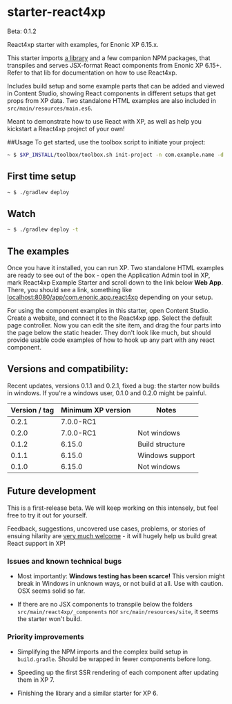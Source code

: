 # starter-react4xp

Beta: 0.1.2

React4xp starter with examples, for Enonic XP 6.15.x. 

This starter imports [a library](https://github.com/enonic/lib-react4xp-runtime) and a few companion NPM packages, that transpiles and serves JSX-format React components from Enonic XP 6.15+. Refer to that lib for documentation on how to use React4xp.

Includes build setup and some example parts that can be added and viewed in Content Studio, showing React components in different setups that get props from XP data. Two standalone HTML examples are also included in `src/main/resources/main.es6`.

Meant to demonstrate how to use React with XP, as well as help you kickstart a React4xp project of your own!

##Usage
To get started, use the toolbox script to initiate your project:

```bash
~ $ $XP_INSTALL/toolbox/toolbox.sh init-project -n com.example.name -d new-folder-name -r starter-react4xp
```


## First time setup

```bash
~ $ ./gradlew deploy 
```

## Watch

```bash
~ $ ./gradlew deploy -t
```

## The examples

Once you have it installed, you can run XP. Two standalone HTML examples are ready to see out of the box - open the Application Admin tool in XP, mark React4xp Example Starter and scroll down to the link below **Web App**. There, you should see a link, something like [localhost:8080/app/com.enonic.app.react4xp](localhost:8080/app/com.enonic.app.react4xp) depending on your setup.

For using the component examples in this starter, open Content Studio. Create a website, and connect it to the React4xp app. Select the default page controller. Now you can edit the site item, and drag the four parts into the page below the static header. They don't look like much, but should provide usable code examples of how to hook up any part with any react component.

## Versions and compatibility:

Recent updates, versions 0.1.1 and 0.2.1, fixed a bug: the starter now builds in windows. If you're a windows user, 0.1.0 and 0.2.0 might be painful.  

| Version / tag    | Minimum XP version | Notes |
| ---------------- | ---------- | --------------|
| 0.2.1            | 7.0.0-RC1  | |
| 0.2.0            | 7.0.0-RC1 | Not windows  |
| 0.1.2            | 6.15.0 | Build structure|
| 0.1.1            | 6.15.0 | Windows support|
| 0.1.0            | 6.15.0 | Not windows |

## Future development

This is a first-release beta. We will keep working on this intensely, but feel free to try it out for yourself.
 
Feedback, suggestions, uncovered use cases, problems, or stories of ensuing hilarity are [very much welcome](https://github.com/enonic/starter-react4xp/issues) - it will hugely help us build great React support in XP!

### Issues and known technical bugs
  - Most importantly: **Windows testing has been scarce!** This version might break in Windows in unknown ways, or not build at all. Use with caution. OSX seems solid so far.
  
  - If there are no JSX components to transpile below the folders `src/main/react4xp/_components` nor `src/main/resources/site`, it seems the starter won't build.

### Priority improvements
  - Simplifying the NPM imports and the complex build setup in `build.gradle`. Should be wrapped in fewer components before long.  

  - Speeding up the first SSR rendering of each component after updating them in XP 7.
  
  - Finishing the library and a similar starter for XP 6. 

